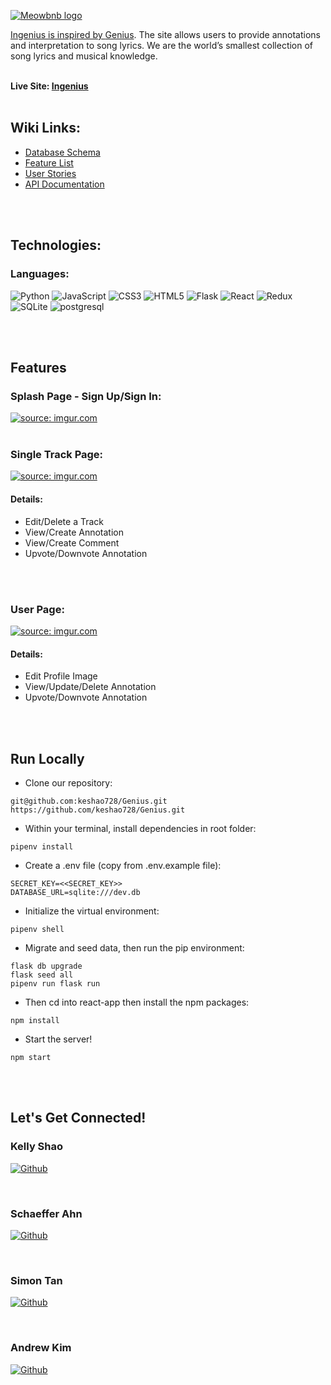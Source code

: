 <a href="https://drive.google.com/uc?export=view&id=1Ny5QO7F3UWUmmYPgb6Long-PNtxa5YJb"><img src="https://drive.google.com/uc?export=view&id=1Ny5QO7F3UWUmmYPgb6Long-PNtxa5YJb" title="Meowbnb logo" />

Ingenius is inspired by [Genius](https://genius.com/). The site allows users to provide annotations and interpretation to song lyrics. We are the world’s smallest collection of song lyrics and musical knowledge.
<br>
<br>

**Live Site: [Ingenius](https://geniuskelly-fries.onrender.com/)**
<br>
<br>

<h2>Wiki Links:</h2>

- [Database Schema](https://github.com/keshao728/Genius/wiki/Database-Schema-Design)
- [Feature List](https://github.com/keshao728/Genius/wiki/MVP-Feature-List)
- [User Stories](https://github.com/keshao728/Genius/wiki/User-Stories)
- [API Documentation](https://github.com/keshao728/Genius/wiki/API-Routes)
<br>
<br>

<h2>Technologies:</h2>

<h3> Languages: </h3>

![Python](https://img.shields.io/badge/python-3670A0?style=for-the-badge&logo=python&logoColor=ffdd54)
![JavaScript](https://img.shields.io/badge/javascript-%23323330.svg?style=for-the-badge&logo=javascript&logoColor=%23F7DF1E)
![CSS3](https://img.shields.io/badge/css3-%231572B6.svg?style=for-the-badge&logo=css3&logoColor=white)
![HTML5](https://img.shields.io/badge/html5-%23E34F26.svg?style=for-the-badge&logo=html5&logoColor=white)
![Flask](https://img.shields.io/badge/flask-%23000.svg?style=for-the-badge&logo=flask&logoColor=white)
![React](https://img.shields.io/badge/react-%2320232a.svg?style=for-the-badge&logo=react&logoColor=%2361DAFB)
![Redux](https://img.shields.io/badge/redux-%23593d88.svg?style=for-the-badge&logo=redux&logoColor=white)
![SQLite](https://img.shields.io/badge/sqlite-%2307405e.svg?style=for-the-badge&logo=sqlite&logoColor=white)
![postgresql](https://img.shields.io/badge/PostgreSQL-4169E1?style=for-the-badge&logo=PostgreSQL&logoColor=white)

<br>
<br>

<h2> Features </h2>

<h3> Splash Page - Sign Up/Sign In:</h3>
<a href="https://imgur.com/6pe3dEs"><img src="https://i.imgur.com/6pe3dEs.gif" title="source: imgur.com" /></a>

<br>
<br>

<h3> Single Track Page:</h3>
<a href="https://imgur.com/aRR2X7P"><img src="https://i.imgur.com/aRR2X7P.gif" title="source: imgur.com" /></a>
<h4>Details: </h4>
<ul>
<li> Edit/Delete a Track </li>
<li> View/Create Annotation </li>
<li> View/Create Comment </li>
<li> Upvote/Downvote Annotation </li>
</ul>
<br>
<br>

<h3> User Page:</h3>
<a href="https://imgur.com/joFTxZx"><img src="https://i.imgur.com/joFTxZx.gif" title="source: imgur.com" /></a>
<h4>Details: </h4>
<ul>
<li> Edit Profile Image </li>
<li> View/Update/Delete Annotation </li>
<li> Upvote/Downvote Annotation </li>
</ul>
<br>
<br>


<h2> Run Locally </h2>

- Clone our repository:
```
git@github.com:keshao728/Genius.git
https://github.com/keshao728/Genius.git
```
- Within your terminal, install dependencies in root folder:
```
pipenv install
```
- Create a .env file (copy from .env.example file):
```
SECRET_KEY=<<SECRET_KEY>>
DATABASE_URL=sqlite:///dev.db
```
- Initialize the virtual environment:
```
pipenv shell
```
- Migrate and seed data, then run the pip environment:
```
flask db upgrade
flask seed all
pipenv run flask run
```
- Then cd into react-app then install the npm packages:
```
npm install
```
- Start the server!
```
npm start
```
<br>
<br>

<h2> Let's Get Connected! </h2>
<div>
<h3> Kelly Shao </h3>
<a href="https://github.com/keshao728"  target="_blank">

![Github](https://img.shields.io/badge/github-%230077B5.svg?style=for-the-badge&logo=github&logoColor=white)
</a>
</div>


<br>
<h3> Schaeffer Ahn </h3>


<a href="https://github.com/Schaeffy"  target="_blank">

![Github](https://img.shields.io/badge/github-%230077B5.svg?style=for-the-badge&logo=github&logoColor=white)
</a>

<br>
<h3> Simon Tan </h3>

<a href="https://github.com/SimonMTan"  target="_blank">

![Github](https://img.shields.io/badge/github-%230077B5.svg?style=for-the-badge&logo=github&logoColor=white)
</a>

<br>
<h3> Andrew Kim </h3>

<a href="https://github.com/k-rewd"  target="_blank">

![Github](https://img.shields.io/badge/github-%230077B5.svg?style=for-the-badge&logo=github&logoColor=white)
</a>
